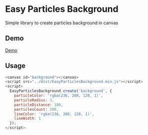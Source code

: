 # Easy Particles Background

Simple library to create particles background in canvas

## Demo
[Demo](http://projects.sarvendev.com/particles/index.html)

## Usage

```javascript
<canvas id="background"></canvas>
<script src="../dist/EasyParticlesBackground.min.js"></script>
<script>
  EasyParticlesBackground.create('background', {
    particleColor: 'rgba(236, 208, 120, 1)',
    particleRadius: 3,
    particleDistance: 100,
    particlesCount: 200,
    lineColor: 'rgba(236, 208, 120, 1)',
    lineWidth: 1
  });
</script>
```
